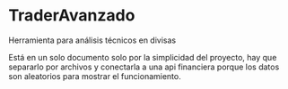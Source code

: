 # TraderAvanzado
Herramienta para análisis técnicos en divisas

Está en un solo documento solo por la simplicidad del proyecto, hay que separarlo por archivos y conectarla a una api financiera porque los datos son aleatorios para mostrar el funcionamiento.
